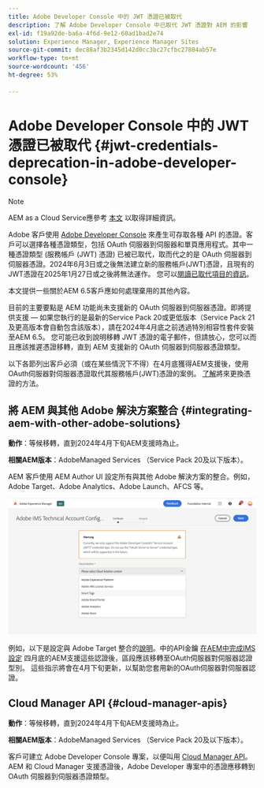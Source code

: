 ```yaml
---
title: Adobe Developer Console 中的 JWT 憑證已被取代
description: 了解 Adobe Developer Console 中已取代 JWT 憑證對 AEM 的影響
exl-id: f19a92de-ba6a-4f6d-9e12-60ad1bad2e74
solution: Experience Manager, Experience Manager Sites
source-git-commit: dec88af3b2345d142d0cc3bc27cfbc27804ab57e
workflow-type: tm+mt
source-wordcount: '456'
ht-degree: 53%

---
```


# Adobe Developer Console 中的 JWT 憑證已被取代 {#jwt-credentials-deprecation-in-adobe-developer-console}

>[!NOTE]
> AEM as a Cloud Service應參考 [本文](https://experienceleague.adobe.com/docs/experience-manager-cloud-service/content/security/jwt-credentials-deprecation-in-adobe-developer-console.html) 以取得詳細資訊。

Adobe 客戶使用 [Adobe Developer Console](https://developer.adobe.com/console) 來產生可存取各種 API 的憑證。客戶可以選擇各種憑證類型，包括 OAuth 伺服器到伺服器和單頁應用程式。其中一種憑證類型 (服務帳戶 (JWT) 憑證) 已被已取代，取而代之的是 OAuth 伺服器到伺服器憑證。2024年6月3日或之後無法建立新的服務帳戶(JWT)憑證，且現有的JWT憑證在2025年1月27日或之後將無法運作。 您可以[閱讀已取代項目的資訊](https://developer.adobe.com/developer-console/docs/guides/authentication/ServerToServerAuthentication/migration/)。

本文提供一些關於AEM 6.5客戶應如何處理棄用的其他內容。

目前的主要要點是 AEM 功能尚未支援新的 OAuth 伺服器到伺服器憑證。即將提供支援 — 如果您執行的是最新的Service Pack 20或更低版本（Service Pack 21及更高版本會自動包含該版本），請在2024年4月底之前透過特別相容性套件安裝至AEM 6.5。 您可能已收到說明移轉 JWT 憑證的電子郵件，但請放心，您可以而且應該推遲憑證移轉，直到 AEM 支援新的 OAuth 伺服器到伺服器憑證類型。

以下各節列出客戶必須（或在某些情況下不得）在4月底獲得AEM支援後，使用OAuth伺服器對伺服器憑證取代其服務帳戶(JWT)憑證的案例。 [了解](https://developer.adobe.com/developer-console/docs/guides/authentication/ServerToServerAuthentication/migration/#migration-overview)將來更換憑證的方法。

## 將 AEM 與其他 Adobe 解決方案整合 {#integrating-aem-with-other-adobe-solutions}

**動作**：等候移轉，直到2024年4月下旬AEM支援時為止。

**相關AEM版本**：AdobeManaged Services （Service Pack 20及以下版本）。


AEM 客戶使用 AEM Author UI 設定所有與其他 Adobe 解決方案的整合。例如，Adobe Target、Adobe Analytics、Adobe Launch、AFCS 等。

![將 AEM 與其他解決方案整合](/help/sites-administering/assets/jwt-deprecation.png)

例如，以下是設定與 Adobe Target 整合的[說明](https://docs.mktossl.com/docs/experience-manager-cloud-service/content/sites/integrations/integration-adobe-target-ims.html?lang=zh-Hant)。中的API金鑰 [在AEM中完成IMS設定](https://docs.mktossl.com/docs/experience-manager-cloud-service/content/sites/integrations/integration-adobe-target-ims.html#completing-the-ims-configuration-in-aem) 四月底的AEM支援這些認證後，區段應該移轉至OAuth伺服器對伺服器認證型別。 這些指示將會在4月下旬更新，以幫助您套用新的OAuth伺服器對伺服器認證。

## Cloud Manager API {#cloud-manager-apis}

**動作**：等候移轉，直到2024年4月下旬AEM支援時為止。

**相關AEM版本**：AdobeManaged Services （Service Pack 20及以下版本）。

客戶可建立 Adobe Developer Console 專案，以便叫用 [Cloud Manager API](https://developer.adobe.com/experience-cloud/cloud-manager/guides/getting-started/create-api-integration/)。AEM 和 Cloud Manager 支援憑證後，Adobe Developer 專案中的憑證應移轉到 OAuth 伺服器到伺服器憑證類型。
